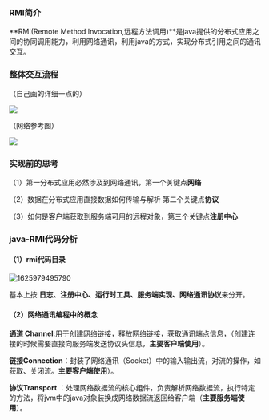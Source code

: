 ### RMI简介

**RMI(Remote Method Invocation,远程方法调用)**是java提供的分布式应用之间的协同调用能力，利用网络通讯，利用java的方式，实现分布式引用之间的通讯交互。

### 整体交互流程

（自己画的详细一点的）

![](D:\UML\spring\流程图\RMI\RMI远程调用执行流程.png)

（网络参考图）

![](D:\UML\spring\流程图\RMI\RMI执行流程-网络参考图.png)

### 实现前的思考

（1）第一分布式应用必然涉及到网络通讯，第一个关键点**网络**

（2）数据在分布式应用直接数据如何传输与解析 第二个关键点**协议**

（3）如何是客户端获取到服务端可用的远程对象，第三个关键点**注册中心**

### java-RMI代码分析

#### （1）rmi代码目录

![1625979495790](C:\Users\Administrator\AppData\Roaming\Typora\typora-user-images\1625979495790.png)

基本上按 **日志、注册中心、运行时工具、服务端实现、网络通讯协议**来分开。

#### （2）网络通讯编程中的概念

**通道 Channel**:用于创建网络链接，释放网络链接，获取通讯端点信息，（创建连接的时候需要直接向服务端发送协议头信息，**主要客户端使用**）。

**链接Connection**：封装了网络通讯（Socket）中的输入输出流，对流的操作，如获取、关闭流。**主要客户端使用**）。

**协议Transport** ：处理网络数据流的核心组件，负责解析网络数据流，执行特定的方法，将jvm中的java对象装换成网络数据流返回给客户端（**主要服务端使用**）。

